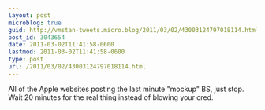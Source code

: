 ```yaml
---
layout: post
microblog: true
guid: http://vmstan-tweets.micro.blog/2011/03/02/43003124797018114.html
post_id: 3043654
date: 2011-03-02T11:41:58-0600
lastmod: 2011-03-02T11:41:58-0600
type: post
url: /2011/03/02/43003124797018114.html
---
```

All of the Apple websites posting the last minute "mockup" BS, just stop. Wait 20 minutes for the real thing instead of blowing your cred.
